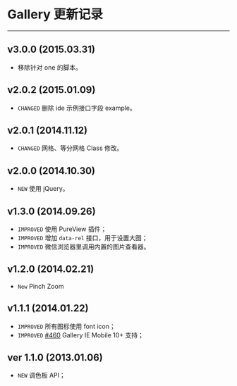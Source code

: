 # Gallery 更新记录
---

## v3.0.0 (2015.03.31)

- 移除针对 one 的脚本。

## v2.0.2 (2015.01.09)

- `CHANGED` 删除 ide 示例接口字段 example。

## v2.0.1 (2014.11.12)

- `CHANGED` 网格、等分网格 Class 修改。

## v2.0.0 (2014.10.30)

- `NEW` 使用 jQuery。

## v1.3.0 (2014.09.26)

- `IMPROVED` 使用 PureView 插件；
- `IMPROVED` 增加 `data-rel` 接口，用于设置大图；
- `IMPROVED` 微信浏览器里调用内置的图片查看器。

## v1.2.0 (2014.02.21)

- `New` Pinch Zoom

## v1.1.1 (2014.01.22)

- `IMPROVED` 所有图标使用 font icon；
- `IMPROVED` [#460](https://github.com/allmobilize/issues/issues/460) Gallery IE Mobile 10+ 支持；

## ver 1.1.0 (2013.01.06)

- `NEW` 调色板 API；
